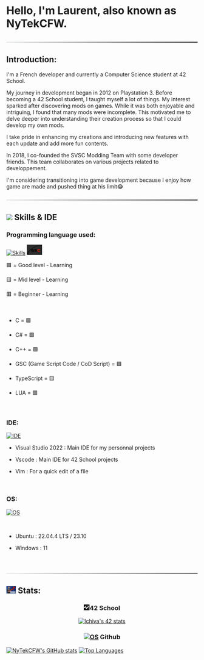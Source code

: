 # Hello, I'm Laurent, also known as NyTekCFW.

![-----------------------------------------------------](https://raw.githubusercontent.com/NyTekCFW/NyTekCFW/master/assets/line.png)

## Introduction:

I'm a French developer and currently a Computer Science student at 42 School.

My journey in development began in 2012 on Playstation 3. Before becoming a 42 School student, I taught myself a lot of things. My interest sparked after discovering mods on games. While it was both enjoyable and intriguing, I found that many mods were incomplete. This motivated me to delve deeper into understanding their creation process so that I could develop my own mods.

I take pride in enhancing my creations and introducing new features with each update and add more fun contents.

In 2018, I co-founded the SVSC Modding Team with some developer friends. This team collaborates on various projects related to developpement.

I'm considering transitioning into game development because I enjoy how game are made and pushed thing at his limit😂

![-----------------------------------------------------](https://raw.githubusercontent.com/NyTekCFW/NyTekCFW/master/assets/line.png)

## <img src="https://media2.giphy.com/media/QssGEmpkyEOhBCb7e1/giphy.gif?cid=ecf05e47a0n3gi1bfqntqmob8g9aid1oyj2wr3ds3mg700bl&rid=giphy.gif" width ="25">              Skills & IDE

### Programming language used:
[![Skills](https://skillicons.dev/icons?i=c,cs,cpp,lua,typescript)](https://skillicons.dev) <img src="https://raw.githubusercontent.com/NyTekCFW/NyTekCFW/master/assets/gsc_logo.png" alt="gsc" width="8%"/>


🟩 = Good level - Learning

🟨 = Mid level - Learning

🟥 = Beginner - Learning

<br>

- C = 🟩

- C# = 🟩

- C++ = 🟩

- GSC (Game Script Code / CoD Script) = 🟩

- TypeScript = 🟨

- LUA = 🟥
</br>

### IDE:
[![IDE](https://skillicons.dev/icons?i=visualstudio,vscode,vim)](https://skillicons.dev)
<br>

- Visual Studio 2022 : Main IDE for my personnal projects

- Vscode : Main IDE for 42 School projects

- Vim : For a quick edit of a file
</br>

### OS:
[![OS](https://skillicons.dev/icons?i=linux,ubuntu,windows)](https://skillicons.dev)

<br>

- Ubuntu : 22.04.4 LTS / 23.10

- Windows : 11
</br>

![-----------------------------------------------------](https://raw.githubusercontent.com/NyTekCFW/NyTekCFW/master/assets/line.png)

## <img src="https://raw.githubusercontent.com/NyTekCFW/NyTekCFW/master/assets/stonks.png" alt="stonks" width="5%"/> Stats:
<div align=center>

### <img src="https://raw.githubusercontent.com/NyTekCFW/NyTekCFW/master/assets/logo.png" alt="logo" width="3%"/>42 School

<a href="https://github.com/Coday-meric/badge42"><img src="https://badge42.coday.fr/api/v2/clw0td9ms6629001p41vn0zbmv/stats?cursusId=21&coalitionId=317" alt="lchiva's 42 stats" /></a>

### [![OS](https://skillicons.dev/icons?i=github)](https://skillicons.dev) Github
</div>
<div align=left>

[![NyTekCFW's GitHub stats](https://github-readme-stats.vercel.app/api?username=nytekcfw&theme=dark&show_icons=true&line_height=28&count_private=true)](https://github.com/anuraghazra/github-readme-stats) [![Top Languages](https://github-readme-stats.vercel.app/api/top-langs/?username=nytekcfw&theme=dark&langs_count=4&hide_border=false&card_width=360&hide_title=true)](https://github.com/anuraghazra/github-readme-stats)

</div>

